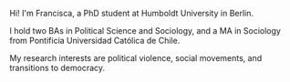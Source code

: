 Hi! I'm Francisca, a PhD student at Humboldt University in Berlin. 

I hold two BAs in Political Science and Sociology, and a MA in Sociology from Pontificia Universidad Católica de Chile. 

My research interests are political violence, social movements, and transitions to democracy. 
